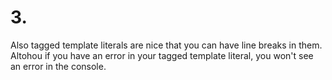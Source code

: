
# 3. 
Also tagged template 
literals are nice that you can have line breaks in them. Altohou if you have 
an error in your tagged template literal, you won't see an error in the console.